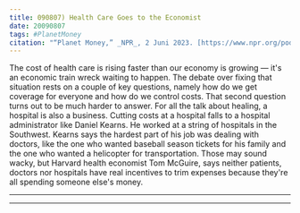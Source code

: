 ```yaml
---
title: 090807) Health Care Goes to the Economist
date: 20090807
tags: #PlanetMoney
citation: "“Planet Money,” _NPR_, 2 Juni 2023. [https://www.npr.org/podcasts/510289/planet-money](https://www.npr.org/podcasts/510289/planet-money) (diakses 4 Juni 2023)."
---
```


The cost of health care is rising faster than our economy is growing — it's an economic train wreck waiting to happen. The debate over fixing that situation rests on a couple of key questions, namely how do we get coverage for everyone and how do we control costs. That second question turns out to be much harder to answer. For all the talk about healing, a hospital is also a business. Cutting costs at a hospital falls to a hospital administrator like Daniel Kearns. He worked at a string of hospitals in the Southwest. Kearns says the hardest part of his job was dealing with doctors, like the one who wanted baseball season tickets for his family and the one who wanted a helicopter for transportation. Those may sound wacky, but Harvard health economist Tom McGuire, says neither patients, doctors nor hospitals have real incentives to trim expenses because they're all spending someone else's money.

----



----
